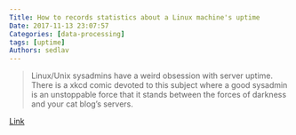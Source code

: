 ```yaml
---
Title: How to records statistics about a Linux machine's uptime
Date: 2017-11-13 23:07:57
Categories: [data-processing]
tags: [uptime]
Authors: sedlav
---
```


> Linux/Unix sysadmins have a weird obsession with server uptime. There is a xkcd comic devoted to this subject where a good sysadmin is an unstoppable force that it stands between the forces of darkness and your cat blog’s servers.

[Link](https://www.cyberciti.biz/hardware/see-records-statistics-about-a-linux-servers-uptime/)
